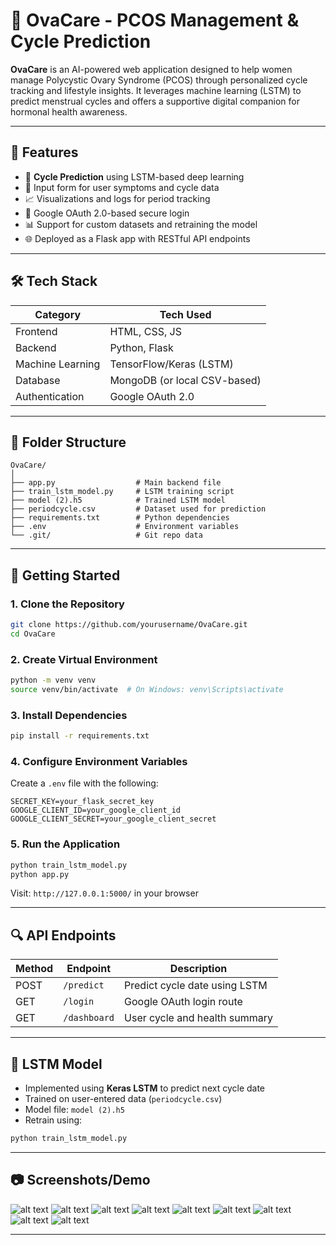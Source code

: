 
# 🌸 OvaCare - PCOS Management & Cycle Prediction

**OvaCare** is an AI-powered web application designed to help women manage Polycystic Ovary Syndrome (PCOS) through personalized cycle tracking and lifestyle insights. It leverages machine learning (LSTM) to predict menstrual cycles and offers a supportive digital companion for hormonal health awareness.

---

## 🧠 Features

- 🔄 **Cycle Prediction** using LSTM-based deep learning
- 🧪 Input form for user symptoms and cycle data
- 📈 Visualizations and logs for period tracking
- 🔐 Google OAuth 2.0-based secure login
- 📊 Support for custom datasets and retraining the model
- 🌐 Deployed as a Flask app with RESTful API endpoints

---

## 🛠️ Tech Stack

| Category        | Tech Used                        |
|----------------|----------------------------------|
| Frontend       | HTML, CSS, JS                    |
| Backend        | Python, Flask                    |
| Machine Learning | TensorFlow/Keras (LSTM)        |
| Database       | MongoDB (or local CSV-based)     |
| Authentication | Google OAuth 2.0                 |

---

## 📂 Folder Structure

```
OvaCare/
│
├── app.py                  # Main backend file
├── train_lstm_model.py     # LSTM training script
├── model (2).h5            # Trained LSTM model
├── periodcycle.csv         # Dataset used for prediction
├── requirements.txt        # Python dependencies
├── .env                    # Environment variables
└── .git/                   # Git repo data
```

---

## 🚀 Getting Started

### 1. Clone the Repository

```bash
git clone https://github.com/yourusername/OvaCare.git
cd OvaCare
```

### 2. Create Virtual Environment

```bash
python -m venv venv
source venv/bin/activate  # On Windows: venv\Scripts\activate
```

### 3. Install Dependencies

```bash
pip install -r requirements.txt
```

### 4. Configure Environment Variables

Create a `.env` file with the following:

```
SECRET_KEY=your_flask_secret_key
GOOGLE_CLIENT_ID=your_google_client_id
GOOGLE_CLIENT_SECRET=your_google_client_secret
```

### 5. Run the Application

```bash
python train_lstm_model.py
python app.py
```

Visit: `http://127.0.0.1:5000/` in your browser

---

## 🔍 API Endpoints 

| Method | Endpoint        | Description                      |
|--------|------------------|----------------------------------|
| POST   | `/predict`       | Predict cycle date using LSTM    |
| GET    | `/login`         | Google OAuth login route         |
| GET    | `/dashboard`     | User cycle and health summary    |

---

## 🤖 LSTM Model

- Implemented using **Keras LSTM** to predict next cycle date
- Trained on user-entered data (`periodcycle.csv`)
- Model file: `model (2).h5`
- Retrain using:

```bash
python train_lstm_model.py
```

---

## 📷 Screenshots/Demo

 ![alt text](image.png)
 ![alt text](image-1.png)
 ![alt text](image-2.png)
 ![alt text](image-3.png)
 ![alt text](image-4.png)
 ![alt text](image-5.png)
 ![alt text](image-6.png)
 ![alt text](image-7.png)
 ![alt text](image-8.png)

---